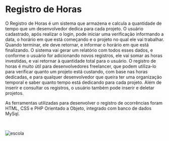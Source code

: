 # Registro de Horas

<p align="justify">

O Registro de Horas é um sistema que armazena e calcula a quantidade de tempo que um desenvolvedor dedica para cada projeto. O usuário cadastrado, após realizar o login, pode iniciar uma verificação informando a data, o horário em que está começando e o projeto no qual ele vai trabalhar. Quando terminar, ele deve retornar, e informar o horário em que está finalizando. O sistema vai gerar um relatório com todos esses dados, e conforme o usuário for adicionando novos registros, ele vai somar as horas investidas, e vai retornar à quantidade total para o usuário. O registro de horas é muito útil para desenvolvedores freelancer, que podem utiliza-lo para verificar quanto um projeto está custando, com base nas horas dedicadas, e para qualquer desenvolvedor que queira ter uma organização temporal e saber quanto tempo está dedicando para cada projeto. Além de inserir e consultar os registros, o usuário também pode inserir e deletar projetos.

</p>
<p>

 As ferramentas utilizadas para desenvolver o registro de ocorrências foram HTML, CSS e PHP Orientado a Objeto, integrado com banco de dados MySql.
  
</p>

<br>

![escola](https://user-images.githubusercontent.com/98974444/187053954-e0ad2a36-67ee-4225-af44-a11dc701ab91.gif)

